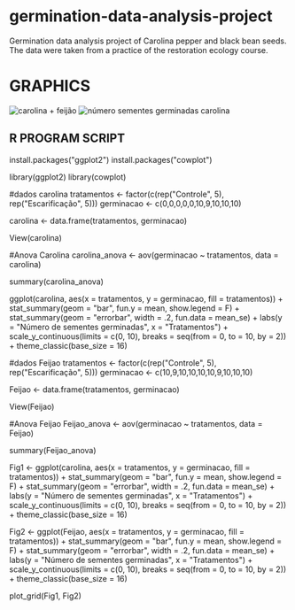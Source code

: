 # germination-data-analysis-project
Germination data analysis project of Carolina pepper and black bean seeds. The data were taken from a practice of the restoration ecology course.

# GRAPHICS #

![carolina + feijão](https://user-images.githubusercontent.com/119629370/208103209-581e6c47-bde3-46da-bfcc-a28998fac54f.png)
![número sementes germinadas carolina](https://user-images.githubusercontent.com/119629370/208103212-548fd490-5353-423a-ad8d-7eec9aee311d.png)

## R PROGRAM SCRIPT ##

install.packages("ggplot2") 
install.packages("cowplot") 

library(ggplot2) 
library(cowplot)

#dados carolina
tratamentos <- factor(c(rep("Controle", 5), rep("Escarificação", 5))) 
germinacao <- c(0,0,0,0,0,10,9,10,10,10) 

carolina <- data.frame(tratamentos, germinacao)

View(carolina)

#Anova Carolina
carolina_anova <- aov(germinacao ~ tratamentos, data = carolina)

summary(carolina_anova)

ggplot(carolina, aes(x = tratamentos, y = germinacao, fill = tratamentos)) +
  stat_summary(geom = "bar", fun.y = mean, show.legend = F) +
  stat_summary(geom = "errorbar", width = .2, fun.data = mean_se) +
  labs(y = "Número de sementes germinadas", x = "Tratamentos") +
  scale_y_continuous(limits = c(0, 10), breaks = seq(from = 0, to = 10, by = 2)) +
  theme_classic(base_size = 16) 

#dados Feijao
tratamentos <- factor(c(rep("Controle", 5), rep("Escarificação", 5))) 
germinacao <- c(10,9,10,10,10,10,9,10,10,10) 

Feijao <- data.frame(tratamentos, germinacao)

View(Feijao)

#Anova Feijao
Feijao_anova <- aov(germinacao ~ tratamentos, data = Feijao)

summary(Feijao_anova)

Fig1 <- ggplot(carolina, aes(x = tratamentos, y = germinacao, fill = tratamentos)) +
  stat_summary(geom = "bar", fun.y = mean, show.legend = F) +
  stat_summary(geom = "errorbar", width = .2, fun.data = mean_se) +
  labs(y = "Número de sementes germinadas", x = "Tratamentos") +
  scale_y_continuous(limits = c(0, 10), breaks = seq(from = 0, to = 10, by = 2)) +
  theme_classic(base_size = 16)

Fig2 <- ggplot(Feijao, aes(x = tratamentos, y = germinacao, fill = tratamentos)) +
  stat_summary(geom = "bar", fun.y = mean, show.legend = F) +
  stat_summary(geom = "errorbar", width = .2, fun.data = mean_se) +
  labs(y = "Número de sementes germinadas", x = "Tratamentos") +
  scale_y_continuous(limits = c(0, 10), breaks = seq(from = 0, to = 10, by = 2)) +
  theme_classic(base_size = 16)

plot_grid(Fig1, Fig2)
